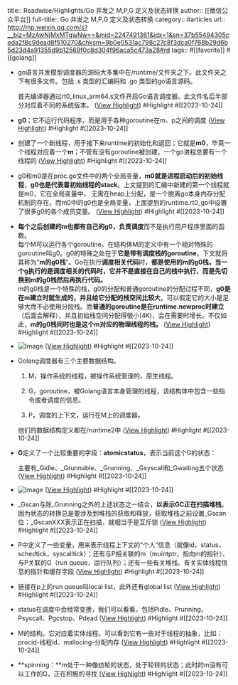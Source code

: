 title:: Readwise/Highlights/Go 并发之 M,P,G 定义及状态转换
author:: [[微信公众平台]]
full-title:: Go 并发之 M,P,G 定义及状态转换
category:: #articles
url:: http://mp.weixin.qq.com/s?__biz=MzAwNjMxMTgwNw==&mid=2247491361&idx=1&sn=37b55494305ceda2f8c9dead8f510270&chksm=9b0e0531ac798c27c8f3dca0f768b29d6b5d23d4a91355d9b12569f0c8d304f96aca5c473a28#rd
tags:: #[[favorite]] #[[golang]]

- go语言并发模型调度器的源码大多集中在/runtime/文件夹之下。此文件夹之下有很多文件。包括 .s 类型的汇编码和 .go 类型的go语言源码。
  
  首先编译器通过rt0_linux_arm64.s文件开启Go语言调度器。此文件名后半部分对应着不同的系统版本。 ([View Highlight](https://read.readwise.io/read/01hdg95jem9e2a4yttrq2ex2r8)) #Highlight #[[2023-10-24]]
- **g0**；它不运行代码程序，而是用于各种goroutine在m、p之间的调度 ([View Highlight](https://read.readwise.io/read/01hdg95vdmtmkjnywzr5m52xak)) #Highlight #[[2023-10-24]]
- 创建了一个新线程，用于接下来runtime的初始化和返回；它就是**m0**，毕竟一个线程对应着一个**m**；不管有没有goroutine被创建，一个go进程总要有一个线程的 ([View Highlight](https://read.readwise.io/read/01hdg968fhcrqwpjttnx41bakg)) #Highlight #[[2023-10-24]]
- g0和m0是在proc.go文件中的两个全局变量，**m0就是进程启动后的初始线程**，**g0也是代表着初始线程的stack**。上文提到的汇编中新建的第一个线程就是m0，它在全局变量中， 无需在heap上分配，是一个脱离go本身内存分配机制的存在。而m0中的g0也是全局变量，上面提到的runtime.rt0_go中设置了很多g0的各个成员变量。 ([View Highlight](https://read.readwise.io/read/01hdg9742sax2v99hxwfyyccs1)) #Highlight #[[2023-10-24]]
- **每个之后创建的m也都有自己的g0，负责调度**而不是执行用户程序里面的函数。  
  每个M可以运行各个goroutine，在结构体M的定义中有一个相对特殊的goroutine叫g0。g0的特殊之处在于**它是带有调度栈的goroutine**，下文就将其称为“**m的g0栈**“。Go在执行**调度相关代码**时，**都是使用的m的g0栈。当一个g执行的是调度相关的代码时，它并不是直接在自己的栈中执行，而是先切换到m的g0栈然后再执行代码。**  
  m的g0栈是一个特殊的栈，g0的分配和普通goroutine的分配过程不同，**g0是在m建立时就生成的，并且给它分配的栈空间比较大**，可以假定它的大小是足够大而不必使用分段栈。而**普通的goroutine是在runtime.newproc时建立**（后面会解释），并且初始栈空间分配得很小(4K)，会在需要时增长。不仅如此，**m的g0栈同时也是这个m对应的物理线程的栈。** ([View Highlight](https://read.readwise.io/read/01hdg97tpnvcbnmkgxvtrferv0)) #Highlight #[[2023-10-24]]
- ![Image](https://mmbiz.qpic.cn/mmbiz_jpg/IgylNib7ZE2I7juMgeR4FrdGlw535tyyTc51riaTSvXMQMn21mAAO7IBwyhIJzQdzcfCREgsjvADQXyh5V3ytgCQ/640?wx_fmt=jpeg&wxfrom=5&wx_lazy=1&wx_co=1) ([View Highlight](https://read.readwise.io/read/01hdg982r3et065neqmdpwsq1n)) #Highlight #[[2023-10-24]]
- Golang调度器有三个主要数据结构。
  
  1.  M，操作系统的线程，被操作系统管理的，原生线程。
    
  2.  G，goroutine，被Golang语言本身管理的线程，该结构体中包含一些指令或者调度的信息。
    
  3.  P，调度的上下文，运行在M上的调度器。
    
  
  他们的数据结构定义都在/runtime2中 ([View Highlight](https://read.readwise.io/read/01hdg99485nc0rxtgxx5e35zqn)) #Highlight #[[2023-10-24]]
- **G**定义了一个比较重要的字段：**atomicstatus**，表示当前这个G的状态：
  
  主要有_Gidle、_Grunnable、_Grunning、_Gsyscall和_Gwaiting五个状态 ([View Highlight](https://read.readwise.io/read/01hdg9bsgbpk3afpv113kg576h)) #Highlight #[[2023-10-24]]
- ![Image](https://mmbiz.qpic.cn/mmbiz_jpg/IgylNib7ZE2I7juMgeR4FrdGlw535tyyTdrWwuyB47Uy0cnibNqY58UYQgmUA7A2N7uwIicpaOt7aS9Dhq4T4KeOg/640?wx_fmt=jpeg&wxfrom=5&wx_lazy=1&wx_co=1) ([View Highlight](https://read.readwise.io/read/01hdg9bxcjv7jt5g9gxy44mbvz)) #Highlight #[[2023-10-24]]
- _Gscan与除_Grunning之外的上述状态之一结合，**以表示GC正在扫描堆栈**。因为状态的转换总是要涉及到堆栈的获取和释放，获取堆栈之前设置_Gscan位；_GscanXXX表示正在扫描，就相当于是互斥锁 ([View Highlight](https://read.readwise.io/read/01hdg9fdgh54bafyf51spjpt8z)) #Highlight #[[2023-10-24]]
- P中定义了一些变量，用来表示线程上下文的“个人”信息（就像id，status，schedtick，syscalltick）；还有与P相关联的m（muintptr，指向m的指针）、与P关联的G（run queue，运行队列）；还有一些有关堆栈、有关实体线程信息的指针和缓存字段 ([View Highlight](https://read.readwise.io/read/01hdg9g9pkydaw2mq9s0vd6k50)) #Highlight #[[2023-10-24]]
- 链接在p上的run queue叫local list，此外还有global list ([View Highlight](https://read.readwise.io/read/01hdg9gjxvb84c2pzb23swq8ww)) #Highlight #[[2023-10-24]]
- status在调度中会经常变换，我们可以看看。包括Pidle、Prunning、Psyscall、Pgcstop、Pdead ([View Highlight](https://read.readwise.io/read/01hdg9gxtrtad140nv54hbcd11)) #Highlight #[[2023-10-24]]
- M的结构。它对应着实体线程。可以看到它有一些对于线程的抽象，比如：procid-线程id、mallocing-分配内存 ([View Highlight](https://read.readwise.io/read/01hdg9ha1x735x77vp5r94zsg4)) #Highlight #[[2023-10-24]]
- **spinning：**m处于一种像纺轮的状态，处于轮转的状态；此时的m没有可以工作的G，正在积极的寻找 ([View Highlight](https://read.readwise.io/read/01hdg9hhmwdj81jxc9m4bjvtj0)) #Highlight #[[2023-10-24]]